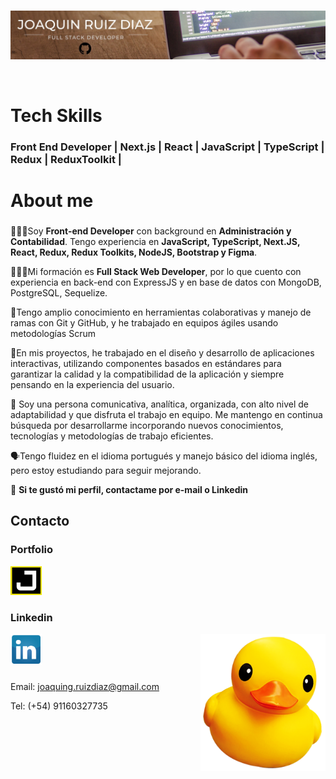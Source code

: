 <br>
<p align="left">
  <img src="./githubprofile.jpg" title="Banner Profile"/>
</p>

<br>

# Tech Skills

### Front End Developer | Next.js | React | JavaScript | TypeScript | Redux | ReduxToolkit |

# About me

###

🧑🏻‍💻Soy <b>Front-end Developer</b> con background en <b>Administración y Contabilidad</b>. Tengo experiencia en <b>JavaScript, TypeScript, Next.JS, React, Redux, Redux Toolkits, NodeJS, Bootstrap y Figma</b>.

👨🏻‍🎓Mi formación es <b>Full Stack Web Developer</b>, por lo que cuento con experiencia en back-end con ExpressJS y en base de datos con MongoDB, PostgreSQL, Sequelize.

🔗Tengo amplio conocimiento en herramientas colaborativas y manejo de ramas con Git y GitHub, y he trabajado en equipos ágiles usando metodologías Scrum

🤳En mis proyectos, he trabajado en el diseño y desarrollo de aplicaciones interactivas, utilizando componentes basados en estándares para garantizar la calidad y la compatibilidad de la aplicación y siempre pensando en la experiencia del usuario.

👥 Soy una persona comunicativa, analítica, organizada, con alto nivel de adaptabilidad y que disfruta el trabajo en equipo. Me mantengo en continua búsqueda por desarrollarme incorporando nuevos conocimientos, tecnologías y metodologías de trabajo eficientes.

🗣️Tengo fluidez en el idioma portugués y manejo básico del idioma inglés, pero estoy estudiando para seguir mejorando.

📩 <b>Si te gustó mi perfil, contactame por e-mail o Linkedin</b>

## Contacto

<div>

### Portfolio

<a href="https://portfolio-joaquinrd.vercel.app/">
  <img  style="margin-right: 10px;" width="50px" src="./portfolio.png" title="https://portfolio-joaquinrd.vercel.app/" />
</a>

### Linkedin

<a href="https://linkedin.com/in/joaquindev">
  <img  style="margin-right: 10px;" width="50px" src="./li.png" title="https://linkedin.com/in/joaquindev" />
</a>

 <img align="right" width="200px" src="./cuak.png" title="https://linkedin.com/in/joaquindev" />
</div>

###

Email: joaquing.ruizdiaz@gmail.com

Tel: (+54) 91160327735

<!--
**joaquingrd/joaquingrd** is a ✨ _special_ ✨ repository because its `README.md` (this file) appears on your GitHub profile.

Here are some ideas to get you started:

- 🔭 I’m currently working on ...
- 🌱 I’m currently learning ...
- 👯 I’m looking to collaborate on ...
- 🤔 I’m looking for help with ...
- 💬 Ask me about ...
- 📫 How to reach me: ...
- 😄 Pronouns: ...
- ⚡ Fun fact: ...
  -->
